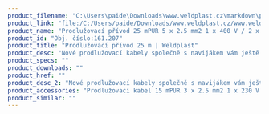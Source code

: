 ```yaml
---
product_filename: "C:\Users\paide\Downloads\www.weldplast.cz\markdown\prodluzovaci-privod-25-m246.md"
product_link: "file:/C:/Users/paide/Downloads/www.weldplast.cz/www.weldplast.cz/prodluzovaci-privod-25-m246"
product_name: "Prodlužovací přívod 25 mPUR 5 x 2.5 mm2 1 x 400 V / 2 x 230 V"
product_id: "Obj. číslo:161.207"
product_title: "Prodlužovací přívod 25 m | Weldplast"
product_desc: "Nové prodlužovací kabely společně s navijákem vám ještě více usnadní svařování.Speciální zapojení s oddělenou fází L3Plně zachovaný výkon přístrojeKabely v PUR provedeníVhodné na stavbuOchrana před přetížením"
product_specs: ""
product_downloads: ""
product_href: ""
product_desc_2: "Nové prodlužovací kabely společně s navijákem vám ještě více usnadní svařování.Speciální zapojení s oddělenou fází L3Plně zachovaný výkon přístrojeKabely v PUR provedeníVhodné na stavbuOchrana před přetížením"
product_accessories: "Prodlužovací kabel 15 mPUR 3 x 2.5 mm2 1 x 230 V EUProdlužovací kabel 15 mPUR 5 x 2.5 mm2 1 x 400 V"
product_similar: ""
---
```

